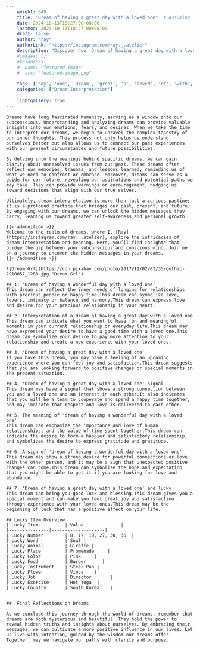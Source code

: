 ```yaml
---
    weight: 649
    title: "Dream of having a great day with a loved one"  # Assuming 'title' column exists
    date: 2024-10-13T18:27:00+08:00
    lastmod: 2024-10-13T18:27:00+08:00
    draft: false
    author: "ray"
    authorLink: "https://instagram.com/ray._.atelier"
    description: "Discover how 'Dream of having a great day with a loved one' can interpret your future and uncover its significant meanings in your life."
    #images: []
    #resources:
    #- name: "featured-image"
    #  src: "featured-image.png"
    
    tags: ['day', 'one', 'Dream', 'great', 'a', 'loved', 'of', 'with', 'having']
    categories: ["Dream Interpretation"]
    
    lightgallery: true
---
```

    
    Dreams have long fascinated humanity, serving as a window into our subconscious. Understanding and analyzing dreams can provide valuable insights into our emotions, fears, and desires. When we take the time to interpret our dreams, we begin to unravel the complex tapestry of our inner thoughts. This process not only helps us understand ourselves better but also allows us to connect our past experiences with our present circumstances and future possibilities.
    
    By delving into the meanings behind specific dreams, we can gain clarity about unresolved issues from our past. These dreams often reflect our memories, traumas, and lessons learned, reminding us of what we need to confront or embrace. Moreover, dreams can serve as a guide for our future, revealing our aspirations and potential paths we may take. They can provide warnings or encouragement, nudging us toward decisions that align with our true selves.
    
    Ultimately, dream interpretation is more than just a curious pastime; it is a profound practice that bridges our past, present, and future. By engaging with our dreams, we can unlock the hidden messages they carry, leading us toward greater self-awareness and personal growth.
    
    {{< admonition >}}
    Welcome to the realm of dreams, where I, [Ray](https://instagram.com/ray._.atelier), explore the intricacies of dream interpretation and meaning. Here, you’ll find insights that bridge the gap between your subconscious and conscious mind. Join me on a journey to uncover the hidden messages in your dreams.
    {{< /admonition >}}
    
    ![Dream Grl](https://cdn.pixabay.com/photo/2017/11/02/03/35/gothic-2910057_1280.jpg "Dream Grl")
    
    ## 1. 'Dream of having a wonderful day with a loved one'
    This dream can reflect the inner needs of longing for relationships with precious people or happy time.This dream can symbolize love, lovers, intimacy or balance and harmony.This dream can express love and desire for your precious relationship in your heart.
    
    ## 2. Interpretation of a dream of having a great day with a loved one
    This dream can indicate what you want to have fun and meaningful moments in your current relationship or everyday life.This dream may have expressed your desire to have a good time with a loved one.This dream can symbolize your desire to pay more attention to your relationship and create a new experience with your loved ones.
    
    ## 3. 'Dream of having a great day with a loved one'
    If you have this dream, you may have a feeling of an upcoming experience where you can feel joy and satisfaction.This dream suggests that you are looking forward to positive changes or special moments in the present situation.
    
    ## 4. 'Dream of having a great day with a loved one' signal
    This dream may have a signal that shows a strong connection between you and a loved one and an interest in each other.It also indicates that you will be a team to cooperate and spend a happy time together, and may indicate that respect and love is delivered to each other.
    
    ## 5. The meaning of 'dream of having a wonderful day with a loved one'
    This dream can emphasize the importance and love of human relationships, and the value of time spent together.This dream can indicate the desire to form a happier and satisfactory relationship, and symbolizes the desire to express gratitude and gratitude.
    
    ## 6. A sign of 'dream of having a wonderful day with a loved one'
    This dream may show a strong desire for powerful connections or love with the other person, and it may be a sign that unexpected positive changes can come.This dream can symbolize the hope and expectation that you might be able to get it if you are looking for love and abundance.
    
    ## 7. 'Dream of having a great day with a loved one' and lucky
    This dream can bring you good luck and blessing.This dream gives you a special moment and can make you feel great joy and satisfaction through experience with your loved ones.This dream may be the beginning of luck that has a positive effect on your life.
    
    ## Lucky Item Overview
    | Lucky Item          | Value              |
    |---------------|--------------------|
    | Lucky Number        | 8, 17, 18, 27, 30, 36  |
    | Lucky Word          | Soul |
    | Lucky Animal        | Giraffe |
    | Lucky Place         | Promenade     |
    | Lucky Color         | Pink     |
    | Lucky Food          | Burger      |
    | Lucky Instrument    | Steel Pan |
    | Lucky Flower        | Vinca    |
    | Lucky Job           | Director       |
    | Lucky Exercise      | Hot Yoga  |
    | Lucky Country       | South Korea    |
    
    
    ##  Final Reflections on Dreams
    
    As we conclude this journey through the world of dreams, remember that dreams are both mysterious and beautiful. They hold the power to reveal hidden truths and insights about ourselves. By embracing their messages, we can cultivate a more positive influence in our lives. Let us live with intention, guided by the wisdom our dreams offer. Together, may we navigate our paths with clarity and purpose.
    